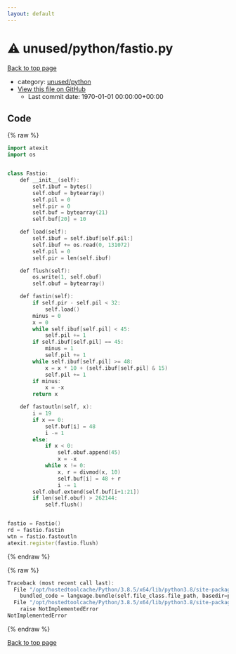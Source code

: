 ```yaml
---
layout: default
---
```


<!-- mathjax config similar to math.stackexchange -->
<script type="text/javascript" async
  src="https://cdnjs.cloudflare.com/ajax/libs/mathjax/2.7.5/MathJax.js?config=TeX-MML-AM_CHTML">
</script>
<script type="text/x-mathjax-config">
  MathJax.Hub.Config({
    TeX: { equationNumbers: { autoNumber: "AMS" }},
    tex2jax: {
      inlineMath: [ ['$','$'] ],
      processEscapes: true
    },
    "HTML-CSS": { matchFontHeight: false },
    displayAlign: "left",
    displayIndent: "2em"
  });
</script>

<script type="text/javascript" src="https://cdnjs.cloudflare.com/ajax/libs/jquery/3.4.1/jquery.min.js"></script>
<script src="https://cdn.jsdelivr.net/npm/jquery-balloon-js@1.1.2/jquery.balloon.min.js" integrity="sha256-ZEYs9VrgAeNuPvs15E39OsyOJaIkXEEt10fzxJ20+2I=" crossorigin="anonymous"></script>
<script type="text/javascript" src="../../../assets/js/copy-button.js"></script>
<link rel="stylesheet" href="../../../assets/css/copy-button.css" />


# :warning: unused/python/fastio.py

<a href="../../../index.html">Back to top page</a>

* category: <a href="../../../index.html#1fff5e1f009a90e6e1bc2cb52b88bfd3">unused/python</a>
* <a href="{{ site.github.repository_url }}/blob/master/unused/python/fastio.py">View this file on GitHub</a>
    - Last commit date: 1970-01-01 00:00:00+00:00




## Code

<a id="unbundled"></a>
{% raw %}
```cpp
import atexit
import os


class Fastio:
    def __init__(self):
        self.ibuf = bytes()
        self.obuf = bytearray()
        self.pil = 0
        self.pir = 0
        self.buf = bytearray(21)
        self.buf[20] = 10

    def load(self):
        self.ibuf = self.ibuf[self.pil:]
        self.ibuf += os.read(0, 131072)
        self.pil = 0
        self.pir = len(self.ibuf)

    def flush(self):
        os.write(1, self.obuf)
        self.obuf = bytearray()

    def fastin(self):
        if self.pir - self.pil < 32:
            self.load()
        minus = 0
        x = 0
        while self.ibuf[self.pil] < 45:
            self.pil += 1
        if self.ibuf[self.pil] == 45:
            minus = 1
            self.pil += 1
        while self.ibuf[self.pil] >= 48:
            x = x * 10 + (self.ibuf[self.pil] & 15)
            self.pil += 1
        if minus:
            x = -x
        return x

    def fastoutln(self, x):
        i = 19
        if x == 0:
            self.buf[i] = 48
            i -= 1
        else:
            if x < 0:
                self.obuf.append(45)
                x = -x
            while x != 0:
                x, r = divmod(x, 10)
                self.buf[i] = 48 + r
                i -= 1
        self.obuf.extend(self.buf[i+1:21])
        if len(self.obuf) > 262144:
            self.flush()


fastio = Fastio()
rd = fastio.fastin
wtn = fastio.fastoutln
atexit.register(fastio.flush)

```
{% endraw %}

<a id="bundled"></a>
{% raw %}
```cpp
Traceback (most recent call last):
  File "/opt/hostedtoolcache/Python/3.8.5/x64/lib/python3.8/site-packages/onlinejudge_verify/docs.py", line 349, in write_contents
    bundled_code = language.bundle(self.file_class.file_path, basedir=pathlib.Path.cwd())
  File "/opt/hostedtoolcache/Python/3.8.5/x64/lib/python3.8/site-packages/onlinejudge_verify/languages/python.py", line 84, in bundle
    raise NotImplementedError
NotImplementedError

```
{% endraw %}

<a href="../../../index.html">Back to top page</a>

